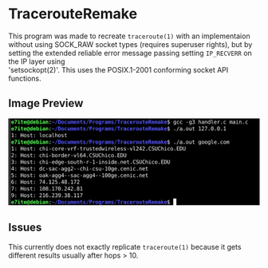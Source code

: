# TracerouteRemake

This program was made to recreate `traceroute(1)` with an implementaion 
without using SOCK_RAW socket types (requires superuser rights), but by setting 
the extended reliable error message passing setting `IP_RECVERR` on the IP layer using  
'setsockopt(2)'. This uses the POSIX.1-2001 conforming socket API functions. 

## Image Preview
![](/preview.png)

## Issues
This currently does not exactly replicate `traceroute(1)` because it gets different 
results usually after hops > 10.
